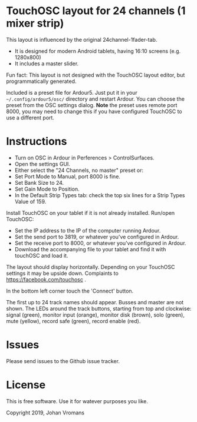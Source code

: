 # TouchOSC layout for 24 channels (1 mixer strip)

This layout is influenced by the original 24channel-1fader-tab.

* It is designed for modern Android tablets, having 16:10 screens 
  (e.g. 1280x800)
* It includes a master slider.

Fun fact: This layout is not designed with the TouchOSC layout editor,
but programmatically generated.

Included is a preset file for Ardour5. Just put it in your
`~/.config/ardour5/osc/` directory and restart Ardour. You can choose
the preset from the OSC settings dialog. **Note** the preset uses
remote port 8000, you may need to change this if you have configured
TouchOSC to use a different port.

# Instructions

* Turn on OSC in Ardour in Perferences > ControlSurfaces.
* Open the settings GUI.
* Either select the "24 Channels, no master" preset or:
* Set Port Mode to Manual, port 8000 is fine.
* Set Bank Size to 24.
* Set Gain Mode to Position.
* In the Default Strip Types tab: check the top six lines for a Strip
  Types Value of 159.

Install TouchOSC on your tablet if it is not already installed.
Run/open TouchOSC:

* Set the IP address to the IP of the computer running Ardour.
* Set the send port to 3819, or whatever you've configured in Ardour.
* Set the receive port to 8000, or whatever you've configured in Ardour.
* Download the accompanying file to your tablet and find it with
  touchOSC and load it. 

The layout should display horizontally. Depending on your TouchOSC
settings it may be upside down. Complaints to
https://facebook.com/touchosc .

In the bottom left corner touch the 'Connect' button.

The first up to 24 track names should appear. Busses and master are
not shown. The LEDs around the track buttons, starting
from top and clockwise: signal (green), monitor input (orange),
monitor disk (brown), solo (green), mute (yellow), record safe
(green), record enable (red).

# Issues

Please send issues to the Github issue tracker.

# License

This is free software. Use it for watever purposes you like.

Copyright 2019, Johan Vromans
